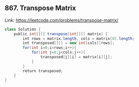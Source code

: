 ## 867. Transpose Matrix
Link: https://leetcode.com/problems/transpose-matrix/

```java
class Solution {
    public int[][] transpose(int[][] matrix) {
        int rows = matrix.length, cols = matrix[0].length;
        int transposed[][] = new int[cols][rows];
        for(int i=0;i<rows;i++){
            for(int j=0;j<cols;j++){
                transposed[j][i] = matrix[i][j];
            }
        }
        return transposed;
    }
}
```

